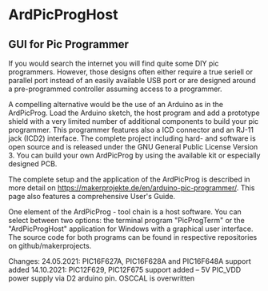 # ArdPicProgHost
## GUI for Pic Programmer

If you would search the internet you will find quite some DIY pic programmers. However, those designs often either require a true seriell or parallel port instead of an easily available USB port or are designed around a pre-programmed controller assuming access to a programmer.

A compelling alternative would be the use of an Arduino as in the ArdPicProg. Load the Arduino sketch, the host program and add a prototype shield with a very limited number of additional components to build your pic programmer. This programmer features also a ICD connector and an RJ-11 jack (ICD2) interface. The complete project including hard- and software is open source and is released under the GNU General Public License Version 3. You can build your own ArdPicProg by using the available kit or especially designed PCB.

The complete setup and the application of the ArdPicProg is described in more detail on https://makerprojekte.de/en/arduino-pic-programmer/. This page also features a comprehensive User's Guide.

One element of the ArdPicProg - tool chain is a host software. You can select between two options: the terminal program "PicProgTerm" or the "ArdPicProgHost" application for Windows with a graphical user interface. The source code for both programs can be found in respective repositories on github/makerprojects.

Changes: 
24.05.2021: PIC16F627A, PIC16F628A and PIC16F648A support added
14.10.2021: PIC12F629, PIC12F675 support added – 5V PIC_VDD power supply via D2 arduino pin. OSCCAL is overwritten 